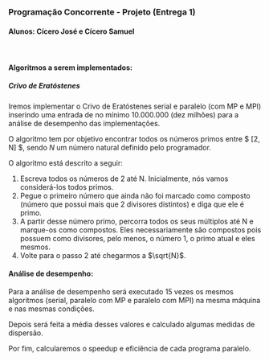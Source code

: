 ### Programação Concorrente - Projeto (Entrega 1)
#### Alunos: Cícero José e Cícero Samuel
<br>

#### Algoritmos a serem implementados:

##### Crivo de Eratóstenes

Iremos implementar o Crivo de Eratóstenes serial e paralelo (com MP e MPI) inserindo uma entrada de no mínimo 10.000.000 (dez milhões) para a análise de desempenho das implementações.

O algoritmo tem por objetivo encontrar todos os números primos entre $ [2, N] $, sendo $N$ um número natural definido pelo programador.

O algoritmo está descrito a seguir:

1. Escreva todos os números de 2 até N. Inicialmente, nós vamos considerá-los todos primos. 
1. Pegue o primeiro número que ainda não foi marcado como composto (número que possui mais que 2 divisores distintos) e diga que ele é primo.
1. A partir desse número primo, percorra todos os seus múltiplos até N e marque-os como compostos. Eles necessariamente são compostos pois possuem como divisores, pelo menos, o número 1, o primo atual e eles mesmos.
2. Volte para o passo 2 até chegarmos a $\sqrt{N}$.

#### Análise de desempenho:

Para a análise de desempenho será executado 15 vezes os mesmos algoritmos (serial, paralelo com MP e paralelo com MPI) na mesma máquina e nas mesmas condições.

Depois será feita a média desses valores e calculado algumas medidas de dispersão. 

Por fim, calcularemos o speedup e eficiência de cada programa paralelo.